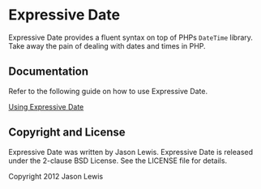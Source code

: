 # Expressive Date

Expressive Date provides a fluent syntax on top of PHPs `DateTime` library. Take away the pain of dealing with dates and times in PHP.

## Documentation

Refer to the following guide on how to use Expressive Date.

[Using Expressive Date](http://jasonlewis.me/code/expressive-date)

## Copyright and License
Expressive Date was written by Jason Lewis. Expressive Date is released under the 2-clause BSD License. See the LICENSE file for details.

Copyright 2012 Jason Lewis